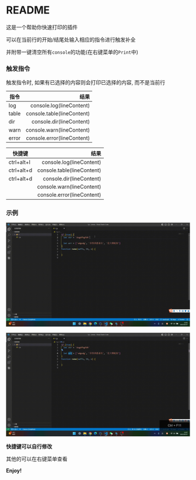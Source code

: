 # README

这是一个帮助你快速打印的插件

可以在当前行的开始/结尾处输入相应的指令进行触发补全

并附带一键清空所有`console`的功能(在右键菜单的`Print`中)

### 触发指令

触发指令时, 如果有已选择的内容则会打印已选择的内容, 而不是当前行

| 指令       |                      结果 |
| ---------- | ------------------------: |
| log        | console.log(lineContent) |
| table      | console.table(lineContent) |
| dir        | console.dir(lineContent) |
| warn       | console.warn(lineContent) |
| error      | console.error(lineContent) |

| 快捷键     |                      结果 |
| ---------- | ------------------------: |
| ctrl+alt+l | console.log(lineContent) |
| ctrl+alt+d | console.table(lineContent) |
| ctrl+alt+d | console.dir(lineContent) |
|            | console.warn(lineContent) |
|            | console.error(lineContent) |

### 示例

![log](./public/img/example1.gif)

![select log](./public/img/example2.gif)

**快捷键可以自行修改**

其他的可以在右键菜单查看

**Enjoy!**
